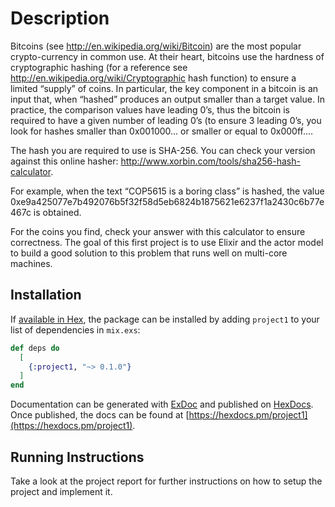 # Description

Bitcoins (see http://en.wikipedia.org/wiki/Bitcoin) are the most popular crypto-currency in common use. At their heart, bitcoins use the hardness of cryptographic hashing (for a reference see http://en.wikipedia.org/wiki/Cryptographic hash function) to ensure a limited “supply” of coins. In particular, the key component in a bitcoin is an input that, when “hashed” produces an output smaller than a target value. In practice, the comparison values have leading 0’s, thus the bitcoin is required to have a given number of leading 0’s (to ensure 3 leading 0’s, you look for hashes smaller than 0x001000... or smaller or equal to 0x000ff.... 

The hash you are required to use is SHA-256. You can check your version against this online hasher: http://www.xorbin.com/tools/sha256-hash-calculator. 

For example, when the text “COP5615 is a boring class” is hashed, the value 0xe9a425077e7b492076b5f32f58d5eb6824b1875621e6237f1a2430c6b77e467c is obtained. 

For the coins you find, check your answer with this calculator to ensure correctness. The goal of this first project is to use Elixir and the actor model to build a good solution to this problem that runs well on multi-core machines.

## Installation

If [available in Hex](https://hex.pm/docs/publish), the package can be installed
by adding `project1` to your list of dependencies in `mix.exs`:

```elixir
def deps do
  [
    {:project1, "~> 0.1.0"}
  ]
end
```

Documentation can be generated with [ExDoc](https://github.com/elixir-lang/ex_doc)
and published on [HexDocs](https://hexdocs.pm). Once published, the docs can
be found at [https://hexdocs.pm/project1](https://hexdocs.pm/project1).

## Running Instructions

Take a look at the project report for further instructions on how to setup the project and implement it.
